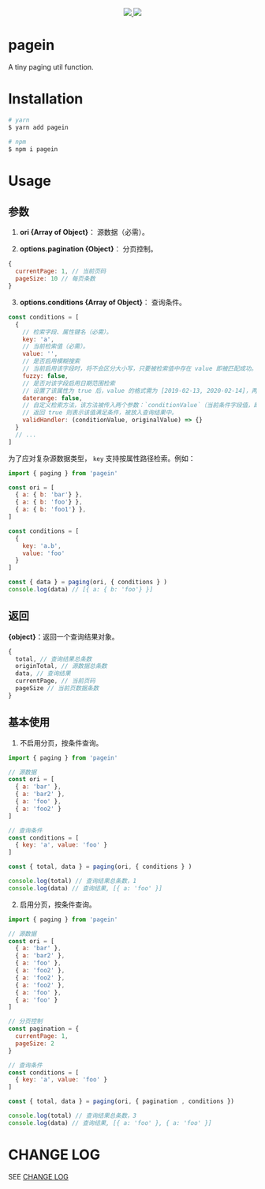 <p align="center">
  <a href="https://www.npmjs.org/package/pagein">
    <img src="https://img.shields.io/npm/v/pagein.svg">
  </a>
  <a href="https://npmcharts.com/compare/pagein?minimal=true">
    <img src="https://img.shields.io/npm/dm/pagein.svg">
  </a>
  <br>
</p>

# pagein

A tiny paging util function.

# Installation

``` bash
# yarn
$ yarn add pagein

# npm
$ npm i pagein
```

# Usage

## 参数

1. **ori {Array of Object}**： 源数据（必需）。

2. **options.pagination {Object}**： 分页控制。

``` js
{
  currentPage: 1, // 当前页码
  pageSize: 10 // 每页条数
}
```

3. **options.conditions {Array of Object}**： 查询条件。

``` js
const conditions = [
  {
    // 检索字段、属性键名（必需）。
    key: 'a', 
    // 当前检索值（必需）。
    value: '', 
    // 是否启用模糊搜索
    // 当前启用该字段时，将不会区分大小写，只要被检索值中存在 value 即被匹配成功。
    fuzzy: false, 
    // 是否对该字段启用日期范围检索
    // 设置了该属性为 true 后，value 的格式需为 [2019-02-13, 2020-02-14]，两个值可以被 new Date() 解析即可。
    daterange: false, 
    // 自定义检索方法，该方法被传入两个参数：`conditionValue`（当前条件字段值，即 value ），`originalValue`（源数据中对应字段值）。
    // 返回 true 则表示该值满足条件，被放入查询结果中。
    validHandler: (conditionValue, originalValue) => {}
  }
  // ...
]
```

为了应对复杂源数据类型， `key` 支持按属性路径检索。例如：

``` js
import { paging } from 'pagein'

const ori = [
  { a: { b: 'bar'} },
  { a: { b: 'foo'} },
  { a: { b: 'foo1'} },
]

const conditions = [
  {
    key: 'a.b',
    value: 'foo'
  }
]

const { data } = paging(ori, { conditions } )
console.log(data) // [{ a: { b: 'foo'} }]
```


## 返回

**{object}**：返回一个查询结果对象。

``` js
{
  total, // 查询结果总条数
  originTotal, // 源数据总条数
  data, // 查询结果
  currentPage, // 当前页码
  pageSize // 当前页数据条数
}
```

## 基本使用

1. 不启用分页，按条件查询。

``` js
import { paging } from 'pagein'

// 源数据
const ori = [
  { a: 'bar' },
  { a: 'bar2' },
  { a: 'foo' },
  { a: 'foo2' }
]

// 查询条件
const conditions = [
  { key: 'a', value: 'foo' }
]

const { total, data } = paging(ori, { conditions } )

console.log(total) // 查询结果总条数，1
console.log(data) // 查询结果, [{ a: 'foo' }]
```

2. 启用分页，按条件查询。

``` js
import { paging } from 'pagein'

// 源数据
const ori = [
  { a: 'bar' },
  { a: 'bar2' },
  { a: 'foo' },
  { a: 'foo2' },
  { a: 'foo2' },
  { a: 'foo2' },
  { a: 'foo' },
  { a: 'foo' }
]

// 分页控制
const pagination = {
  currentPage: 1, 
  pageSize: 2
}

// 查询条件
const conditions = [
  { key: 'a', value: 'foo' }
]

const { total, data } = paging(ori, { pagination , conditions })

console.log(total) // 查询结果总条数，3
console.log(data) // 查询结果, [{ a: 'foo' }, { a: 'foo' }]
```

# CHANGE LOG

SEE <a href="./CHANGELOG.md">CHANGE LOG</a>
